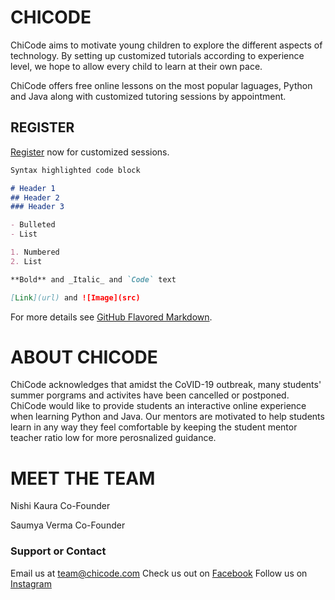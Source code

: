 # CHICODE

ChiCode aims to motivate young children to explore the different aspects of technology. By setting up customized tutorials according to experience level, we hope to allow every child to learn at their own pace. 

ChiCode offers free online lessons on the most popular laguages, Python and Java along with customized tutoring sessions by appointment.

## REGISTER

[Register](https://google.com/) now for customized sessions.

```markdown
Syntax highlighted code block

# Header 1
## Header 2
### Header 3

- Bulleted
- List

1. Numbered
2. List

**Bold** and _Italic_ and `Code` text

[Link](url) and ![Image](src)
```

For more details see [GitHub Flavored Markdown](https://guides.github.com/features/mastering-markdown/).

# ABOUT CHICODE

ChiCode acknowledges that amidst the CoVID-19 outbreak, many students' summer porgrams and activites have been cancelled or postponed. ChiCode would like to provide students an interactive online experience when learning Python and Java. Our mentors are motivated to help students learn in any way they feel comfortable by keeping the student mentor teacher ratio low for more perosnalized guidance.

# MEET THE TEAM

Nishi Kaura
Co-Founder

Saumya Verma
Co-Founder


### Support or Contact

Email us at team@chicode.com
Check us out on [Facebook](https://www.facebook.com) 
Follow us on [Instagram](https://www.instagram.com) 

